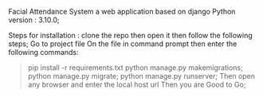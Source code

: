 Facial Attendance System a web application based on django 
Python version : 3.10.0;


Steps for installation :
clone the repo then open it then follow the following steps;
Go to project file
On the file in command prompt then enter the following commands:
>pip install -r requirements.txt
>python manage.py makemigrations;
>python manage.py migrate;
>python manage.py runserver;
Then open any browser and enter the local host url
Then you are Good to Go;
